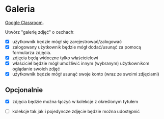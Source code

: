 # Galeria

[Google Classroom](https://classroom.google.com/c/MTU4ODM4Mjg4NTk1/a/MjAxNzU0NDc5MDQ5/details).

Utwórz "galerię zdjęć" o cechach:

- [x] użytkownik będzie mógł się zarejestrować/zalogować
- [x] zalogowany użytkownik będzie mógł dodać/usunąć za pomocą formularza zdjęcia.
- [x] zdjęcia będą widoczne tylko właścicielowi
- [x] właściciel będzie mógł umożliwić innym (wybranym) użytkownikom oglądanie swoich zdjęć
- [x] użytkownik będzie mógł usunąć swoje konto (wraz ze swoimi zdjęciami)

## Opcjonalnie

- [x] zdjęcia będzie można łączyć w kolekcje z określonym tytułem
- [ ] kolekcje tak jak i pojedyncze zdjęcie będzie można udostępnić

